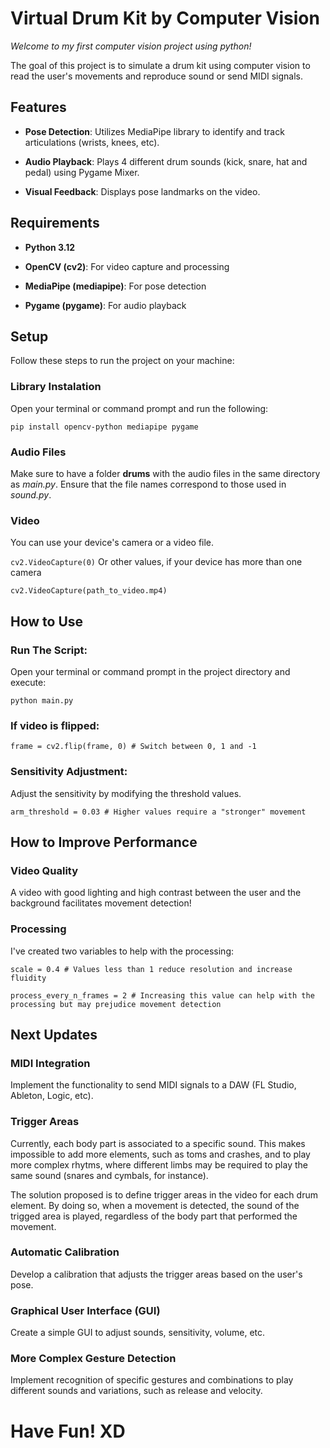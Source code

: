 # Virtual Drum Kit by Computer Vision
*Welcome to my first computer vision project using python!*

The goal of this project is to simulate a drum kit using computer vision to read the user's movements and reproduce sound or send MIDI signals.

## Features
- **Pose Detection**: Utilizes MediaPipe library to identify and track articulations (wrists, knees, etc).

- **Audio Playback**: Plays 4 different drum sounds (kick, snare, hat and pedal) using Pygame Mixer.

- **Visual Feedback**: Displays pose landmarks on the video.

## Requirements
- **Python 3.12**

- **OpenCV (cv2)**: For video capture and processing

- **MediaPipe (mediapipe)**: For pose detection

- **Pygame (pygame)**: For audio playback

## Setup
Follow these steps to run the project on your machine:

### Library Instalation

Open your terminal or command prompt and run the following:

```pip install opencv-python mediapipe pygame```

### Audio Files
Make sure to have a folder **drums** with the audio files in the same directory as *main.py*. Ensure that the file names correspond to those used in *sound.py*.

### Video
You can use your device's camera or a video file.

```cv2.VideoCapture(0)``` Or other values, if your device has more than one camera

```cv2.VideoCapture(path_to_video.mp4)```

## How to Use
### Run The Script:
Open your terminal or command prompt in the project directory and execute:

```python main.py```

### If video is flipped:
```frame = cv2.flip(frame, 0) # Switch between 0, 1 and -1```

### Sensitivity Adjustment:
Adjust the sensitivity by modifying the threshold values.

```arm_threshold = 0.03 # Higher values require a "stronger" movement```

## How to Improve Performance

### Video Quality
A video with good lighting and high contrast between the user and the background facilitates movement detection!

### Processing
I've created two variables to help with the processing:

```scale = 0.4 # Values less than 1 reduce resolution and increase fluidity```

```process_every_n_frames = 2 # Increasing this value can help with the processing but may prejudice movement detection```

## Next Updates
### MIDI Integration
Implement the functionality to send MIDI signals to a DAW (FL Studio, Ableton, Logic, etc).

### Trigger Areas
Currently, each body part is associated to a specific sound. This makes impossible to add more elements, such as toms and crashes, and to play more complex rhytms, where different limbs may be required to play the same sound (snares and cymbals, for instance).

The solution proposed is to define trigger areas in the video for each drum element. By doing so, when a movement is detected, the sound of the trigged area is played, regardless of the body part that performed the movement.

### Automatic Calibration
Develop a calibration that adjusts the trigger areas based on the user's pose.

### Graphical User Interface (GUI)
Create a simple GUI to adjust sounds, sensitivity, volume, etc.

### More Complex Gesture Detection
Implement recognition of specific gestures and combinations to play different sounds and variations, such as release and velocity.

# Have Fun! XD
